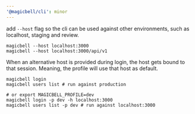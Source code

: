 ```yaml
---
'@magicbell/cli': minor
---
```


add `--host` flag so the cli can be used against other environments, such as localhost, staging and review.

```shell
magicbell --host localhost:3000
magicbell --host localhost:3000/api/v1
```

When an alternative host is provided during login, the host gets bound to that session. Meaning, the profile will use that host as default.

```shell
magicbell login
magicbell users list # run against production

# or export MAGICBELL_PROFILE=dev
magicbell login -p dev -h localhost:3000
magicbell users list -p dev # run against localhost:3000
```
